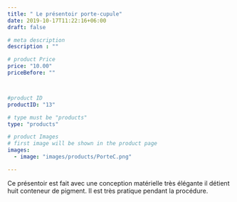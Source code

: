 ```yaml
---
title: " Le présentoir porte-cupule"
date: 2019-10-17T11:22:16+06:00
draft: false

# meta description
description : ""

# product Price
price: "10.00"
priceBefore: ""



#product ID
productID: "13"

# type must be "products"
type: "products"

# product Images
# first image will be shown in the product page
images:
  - image: "images/products/PorteC.png"

---
```


Ce présentoir  est fait avec une conception  matérielle très  élégante il détient huit  conteneur de pigment. Il est très pratique pendant la procédure.
